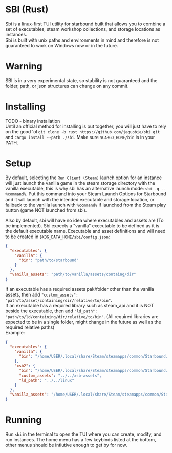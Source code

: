 # SBI (Rust)
Sbi is a linux-first TUI utility for starbound built that allows you to combine a set of executables, steam workshop collections, and storage locations as instances.  
Sbi is built with unix paths and environments in mind and therefore is not guaranteed to work on Windows now or in the future.

# Warning
SBI is in a very experimental state, so stability is not guaranteed and the folder, path, or json structures can change on any commit.

# Installing
TODO - binary installation  
Until an official method for installing is put together, you will just have to rely on the good 'ol `git clone -b rust https://github.com/jaquobia/sbi.git` 
and `cargo install --path ./sbi`. Make sure `$CARGO_HOME/bin` is in your PATH.

# Setup
By default, selecting the `Run Client (Steam)` launch option for an instance will just launch the vanilla game in the steam storage directory with the vanilla executable,
this is why sbi has an alternative launch mode: `sbi -q -- %command%`.
Put this command into your Steam Launch Options for Starbound and it will launch with the intended executable and storage location, or fallback to
the vanilla launch with `%command%` if launched from the Steam play button (game NOT launched from sbi).

Also by default, sbi will have no idea where executables and assets are (To be implemented).
Sbi expects a "vanilla" executable to be defined as it is the default executable name.
Executable and asset definitions and will need to be created in `$XDG_DATA_HOME/sbi/config.json`:  
```json
{
  "executables": {
    "vanilla": {
      "bin": "path/to/starbound"
    }
  },
  "vanilla_assets": "path/to/vanilla/assets/containg/dir"
}
```
If an executable has a required assets pak/folder other than the vanilla assets, then add `"custom_assets": "path/to/asset/containing/dir/relative/to/bin"`.  
If an executable has a required library such as steam_api and it is NOT beside the executable, then add `"ld_path": "path/to/ld/containing/dir/relative/to/bin"`.
(All required libraries are expected to be in a single folder, might change in the future as well as the required relative paths)  
Example:
```json
{
  "executables": {
    "vanilla": {
      "bin": "/home/USER/.local/share/Steam/steamapps/common/Starbound/linux/starbound"
    },
    "xsb2": {
      "bin": "/home/USER/.local/share/Steam/steamapps/common/Starbound/xsb-linux/xclient",
      "custom_assets": "../../xsb-assets",
      "ld_path": "../../linux"
    }
  },
  "vanilla_assets": "/home/USER/.local/share/Steam/steamapps/common/Starbound/assets"
}
```

# Running
Run `sbi` in the terminal to open the TUI where you can create, modify, and run instances. The home menu has a few keybinds listed at the bottom, other menus should be intiutive enough to get by for now.

